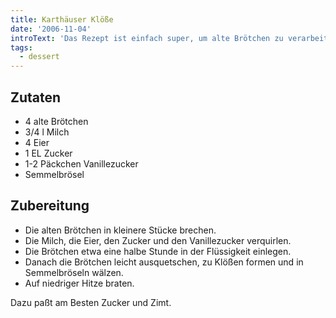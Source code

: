 ```yaml
---
title: Karthäuser Klöße
date: '2006-11-04'
introText: 'Das Rezept ist einfach super, um alte Brötchen zu verarbeiten. Man kann doch nicht immer nur Frikadellen und Semmelknödel daraus machen.'
tags:
  - dessert
---
```



## Zutaten

- 4 alte Brötchen
- 3/4 l Milch
- 4 Eier
- 1 EL Zucker
- 1-2 Päckchen Vanillezucker
- Semmelbrösel

## Zubereitung

- Die alten Brötchen in kleinere Stücke brechen.
- Die Milch, die Eier, den Zucker und den Vanillezucker verquirlen.
- Die Brötchen etwa eine halbe Stunde in der Flüssigkeit einlegen.
- Danach die Brötchen leicht ausquetschen, zu Klößen formen und in Semmelbröseln wälzen.
- Auf niedriger Hitze braten.

Dazu paßt am Besten Zucker und Zimt.




